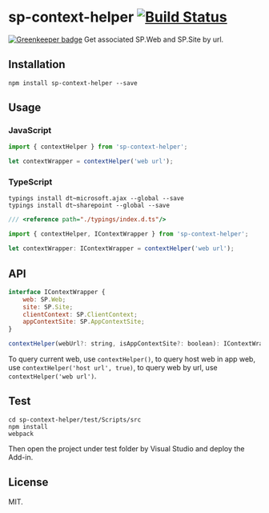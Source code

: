 # sp-context-helper [![Build Status](https://travis-ci.org/Frederick-S/sp-context-helper.svg?branch=master)](https://travis-ci.org/Frederick-S/sp-context-helper)

[![Greenkeeper badge](https://badges.greenkeeper.io/Frederick-S/sp-context-helper.svg)](https://greenkeeper.io/)
Get associated SP.Web and SP.Site by url.

## Installation
```
npm install sp-context-helper --save
```

## Usage
### JavaScript
```js
import { contextHelper } from 'sp-context-helper';

let contextWrapper = contextHelper('web url');
```

### TypeScript
```
typings install dt~microsoft.ajax --global --save
typings install dt~sharepoint --global --save
```

```js
/// <reference path="./typings/index.d.ts"/>

import { contextHelper, IContextWrapper } from 'sp-context-helper';

let contextWrapper: IContextWrapper = contextHelper('web url');
```

## API
```js
interface IContextWrapper {
    web: SP.Web;
    site: SP.Site;
    clientContext: SP.ClientContext;
    appContextSite: SP.AppContextSite;
}

contextHelper(webUrl?: string, isAppContextSite?: boolean): IContextWrapper
```

To query current web, use `contextHelper()`, to query host web in app web, use `contextHelper('host url', true)`, to query web by url, use `contextHelper('web url')`.

## Test
```
cd sp-context-helper/test/Scripts/src
npm install
webpack
```

Then open the project under test folder by Visual Studio and deploy the Add-in.

## License
MIT.
